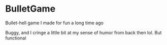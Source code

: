 # BulletGame
Bullet-hell game I made for fun a long time ago

Buggy, and I cringe a little bit at my sense of humor from back then lol. But functional
